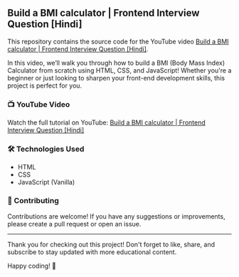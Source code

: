 ## Build a BMI calculator | Frontend Interview Question [Hindi]
This repository contains the source code for the YouTube video [Build a BMI calculator | Frontend Interview Question [Hindi]](https://youtu.be/FTb8du2x3XI). 

In this video, we’ll walk you through how to build a BMI (Body Mass Index) Calculator from scratch using HTML, CSS, and JavaScript! Whether you're a beginner or just looking to sharpen your front-end development skills, this project is perfect for you.

### 📺 YouTube Video
Watch the full tutorial on YouTube: [Build a BMI calculator | Frontend Interview Question [Hindi]](https://youtu.be/FTb8du2x3XI)

### 🛠️ Technologies Used
- HTML
- CSS
- JavaScript (Vanilla)

### 🤝 Contributing
Contributions are welcome! If you have any suggestions or improvements, please create a pull request or open an issue.

<hr/>
Thank you for checking out this project! Don't forget to like, share, and subscribe to stay updated with more educational content.

Happy coding! 🚀






